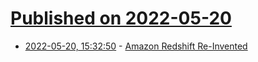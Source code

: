 # [Published on 2022-05-20](index.md)

* [2022-05-20, 15:32:50](https://news.ycombinator.com/item?id=31448846) - [Amazon Redshift Re-Invented](https://www.amazon.science/publications/amazon-redshift-re-invented)
